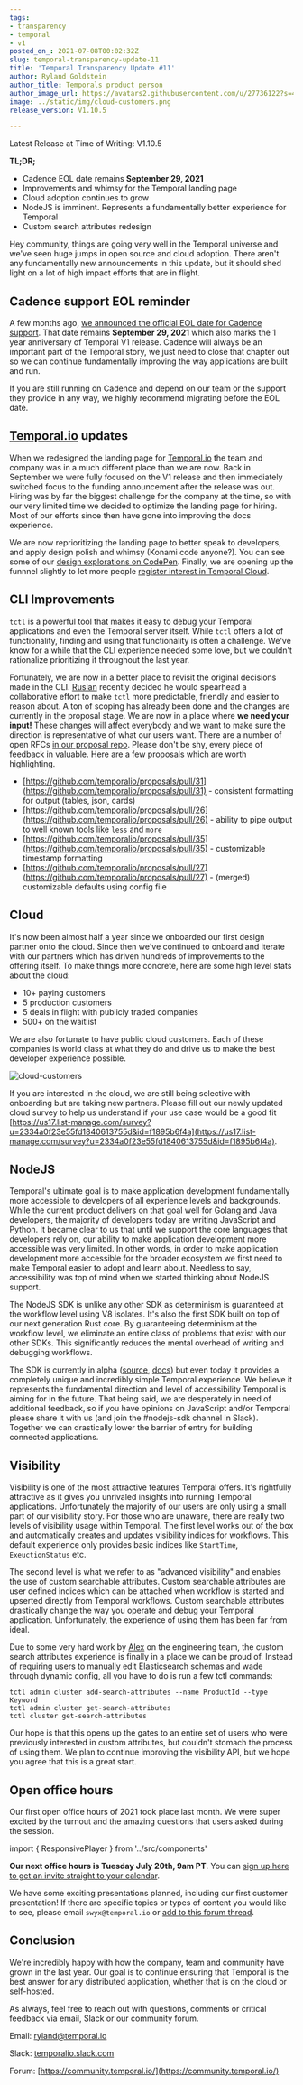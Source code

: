 ```yaml
---
tags:
- transparency
- temporal
- v1
posted_on_: 2021-07-08T00:02:32Z
slug: temporal-transparency-update-11
title: 'Temporal Transparency Update #11'
author: Ryland Goldstein
author_title: Temporals product person
author_image_url: https://avatars2.githubusercontent.com/u/27736122?s=460&u=7b6a3e58ec7ed7157f23f51e91a2f4cd2028d606&v=4
image: ../static/img/cloud-customers.png
release_version: V1.10.5

---
```

<!--truncate-->

Latest Release at Time of Writing: V1.10.5

**TL;DR;** 

- Cadence EOL date remains **September 29, 2021**
- Improvements and whimsy for the Temporal landing page
- Cloud adoption continues to grow
- NodeJS is imminent. Represents a fundamentally better experience for Temporal
- Custom search attributes redesign

Hey community, things are going very well in the Temporal universe and we've seen huge jumps in open source and cloud adoption. There aren't any fundamentally new announcements in this update, but it should shed light on a lot of high impact efforts that are in flight.

## Cadence support EOL reminder

A few months ago, [we announced the official EOL date for Cadence support](https://docs.temporal.io/blog/cadence-eol-support). That date remains **September 29, 2021** which also marks the 1 year anniversary of Temporal V1 release. Cadence will always be an important part of the Temporal story, we just need to close that chapter out so we can continue fundamentally improving the way applications are built and run. 

If you are still running on Cadence and depend on our team or the support they provide in any way, we highly recommend migrating before the EOL date.

## [Temporal.io](http://temporal.io) updates

When we redesigned the landing page for [Temporal.io](http://temporal.io) the team and company was in a much different place than we are now. Back in September we were fully focused on the V1 release and then immediately switched focus to the funding announcement after the release was out. Hiring was by far the biggest challenge for the company at the time, so with our very limited time we decided to optimize the landing page for hiring. Most of our efforts since then have gone into improving the docs experience.

We are now reprioritizing the landing page to better speak to developers, and apply design polish and whimsy (Konami code anyone?). You can see some of our [design explorations on CodePen](https://codepen.io/collection/oEEVov). Finally, we are opening up the funnnel slightly to let more people [register interest in Temporal Cloud](https://docs.temporal.io/#cloud).

## CLI Improvements

`tctl` is a powerful tool that makes it easy to debug your Temporal applications and even the Temporal server itself. While `tctl` offers a lot of functionality, finding and using that functionality is often a challenge. We've know for a while that the CLI experience needed some love, but we couldn't rationalize prioritizing it throughout the last year. 

Fortunately, we are now in a better place to revisit the original decisions made in the CLI. [Ruslan](https://github.com/feedmeapples) recently decided he would spearhead a collaborative effort to make `tctl` more predictable, friendly and easier to reason about. A ton of scoping has already been done and the changes are currently in the proposal stage. We are now in a place where **we need your input!** These changes will affect everybody and we want to make sure the direction is representative of what our users want. There are a number of open RFCs [in our proposal repo](https://github.com/temporalio/proposals/pulls). Please don't be shy, every piece of feedback in valuable. Here are a few proposals which are worth highlighting. 

- [https://github.com/temporalio/proposals/pull/31](https://github.com/temporalio/proposals/pull/31) - consistent formatting for output (tables, json, cards)
- [https://github.com/temporalio/proposals/pull/26](https://github.com/temporalio/proposals/pull/26) - ability to pipe output to well known tools like `less` and `more`
- [https://github.com/temporalio/proposals/pull/35](https://github.com/temporalio/proposals/pull/35) - customizable timestamp formatting
- [https://github.com/temporalio/proposals/pull/27](https://github.com/temporalio/proposals/pull/27) - (merged) customizable defaults using config file

## Cloud

It's now been almost half a year since we onboarded our first design partner onto the cloud. Since then we've continued to onboard and iterate with our partners which has driven hundreds of improvements to the offering itself. To make things more concrete, here are some high level stats about the cloud:

- 10+ paying customers
- 5 production customers
- 5 deals in flight with publicly traded companies
- 500+ on the waitlist

We are also fortunate to have public cloud customers. Each of these companies is world class at what they do and drive us to make the best developer experience possible.

![cloud-customers](../static/img/cloud-customers.png)

If you are interested in the cloud, we are still being selective with onboarding but are taking new partners. Please fill out our newly updated cloud survey to help us understand if your use case would be a good fit [https://us17.list-manage.com/survey?u=2334a0f23e55fd1840613755d&id=f1895b6f4a](https://us17.list-manage.com/survey?u=2334a0f23e55fd1840613755d&id=f1895b6f4a).

## NodeJS

Temporal's ultimate goal is to make application development fundamentally more accessible to developers of all experience levels and backgrounds. While the current product delivers on that goal well for Golang and Java developers, the majority of developers today are writing JavaScript and Python. It became clear to us that until we  support the core languages that developers rely on, our ability to make application development more accessible was very limited. In other words, in order to make application development more accessible for the broader ecosystem we first need to make Temporal easier to adopt and learn about. Needless to say, accessibility was top of mind when we started thinking about NodeJS support. 

The NodeJS SDK is unlike any other SDK as determinism is guaranteed at the workflow level using V8 isolates. It's also the first SDK built on top of our next generation Rust core. By guaranteeing determinism at the workflow level, we eliminate an entire class of problems that exist with our other SDKs. This significantly reduces the mental overhead of writing and debugging workflows. 

The SDK is currently in alpha ([source](https://github.com/temporalio/sdk-node), [docs](https://docs.temporal.io/docs/node/hello-world/)) but even today it provides a completely unique and incredibly simple Temporal experience. We believe it represents the fundamental direction and level of accessibility Temporal is aiming for in the future. That being said, we are desperately in need of additional feedback, so if you have opinions on JavaScript and/or Temporal please share it with us (and join the #nodejs-sdk channel in Slack). Together we can drastically lower the barrier of entry for building connected applications.

## Visibility

Visibility is one of the most attractive features Temporal offers. It's rightfully attractive as it gives you unrivaled insights into running Temporal applications. Unfortunately the majority of our users are only using a small part of our visibility story. For those who are unaware, there are really two levels of visibility usage within Temporal. The first level works out of the box and automatically creates and updates visibility indices for workflows. This default experience only provides basic indices like `StartTime`, `ExeuctionStatus` etc. 

The second level is what we refer to as "advanced visibility" and enables the use of custom searchable attributes. Custom searchable attributes are user defined indices which can be attached when workflow is started and upserted directly from Temporal workflows. Custom searchable attributes drastically change the way you operate and debug your Temporal application. Unfortunately, the experience of using them has been far from ideal. 

Due to some very hard work by [Alex](https://github.com/alexshtin) on the engineering team, the custom search attributes experience is finally in a place we can be proud of. Instead of requiring users to manually edit Elasticsearch schemas and wade through dynamic config, all you have to do is run a few tctl commands:

```
tctl admin cluster add-search-attributes --name ProductId --type Keyword
tctl admin cluster get-search-attributes
tctl cluster get-search-attributes
```

Our hope is that this opens up the gates to an entire set of users who were previously interested in custom attributes, but couldn't stomach the process of using them. We plan to continue improving the visibility API, but we hope you agree that this is a great start.

## Open office hours

Our first open office hours of 2021 took place last month. We were super excited by the turnout and the amazing questions that users asked during the session. 

import { ResponsivePlayer } from '../src/components'

<ResponsivePlayer url='https://www.youtube.com/watch?v=Qz0LURUyf-w' />

**Our next office hours is Tuesday July 20th, 9am PT**. You can [sign up here to get an invite straight to your calendar](https://lu.ma/temporal).

We have some exciting presentations planned, including our first customer presentation! If there are specific topics or types of content you would like to see, please email `swyx@temporal.io` or [add to this forum thread](https://community.temporal.io/t/what-sessions-do-you-want-to-see-at-the-next-open-office-hours/243/12).

## Conclusion

We're incredibly happy with how the company, team and community have grown in the last year. Our goal is to continue ensuring that Temporal is the best answer for any distributed application, whether that is on the cloud or self-hosted. 

As always, feel free to reach out with questions, comments or critical feedback via email, Slack or our community forum.

Email: [ryland@temporal.io](mailto:ryland@temporal.io)

Slack: [temporalio.slack.com](http://temporalio.slack.com/)

Forum: [https://community.temporal.io/](https://community.temporal.io/)
